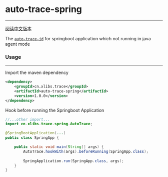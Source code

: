 # auto-trace-spring

---

[阅读中文版本](README-CN.md)

The [`auto-trace-id`](https://github.com/i36lib/auto-trace-id) for springboot application which not running in java agent mode



### Usage

---
Import the maven dependency

````xml
<dependency>
    <groupId>cn.xlibs.trace</groupId>
    <artifactId>auto-trace-spring</artifactId>
    <version>1.0.0</version>
</dependency>
````

Hook before running the Springboot Application

```java
//...other import...
import cn.xlibs.trace.spring.AutoTrace;

@SpringBootApplication(...)
public class SpringApp {

    public static void main(String[] args) {
        AutoTrace.hookWith(args).beforeRunning(SpringApp.class);
        
        SpringApplication.run(SpringApp.class, args);
    }
}
```
